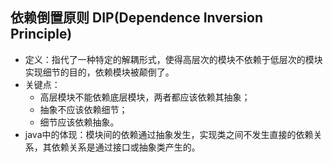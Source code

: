 ## 依赖倒置原则 DIP(Dependence Inversion Principle)

* 定义：指代了一种特定的解耦形式，使得高层次的模块不依赖于低层次的模块实现细节的目的，依赖模块被颠倒了。
* 关键点：
    + 高层模块不能依赖底层模块，两者都应该依赖其抽象；
    + 抽象不应该依赖细节；
    + 细节应该依赖抽象。
* java中的体现：模块间的依赖通过抽象发生，实现类之间不发生直接的依赖关系，其依赖关系是通过接口或抽象类产生的。 
